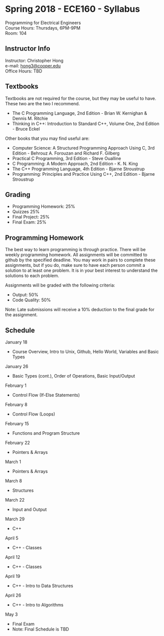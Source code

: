 # Spring 2018 - ECE160 - Syllabus
Programming for Electrical Engineers  
Course Hours: Thursdays, 6PM-9PM  
Room: 104

## Instructor Info
Instructor: Christopher Hong  
e-mail: hong3@cooper.edu  
Office Hours: TBD

## Textbooks
Textbooks are not required for the course, but they may be useful to have. These two are the two I recommend.
- The C Programming Language, 2nd Edition - Brian W. Kernighan & Dennis M. Ritchie
- Thinking in C++: Introduction to Standard C++, Volume One, 2nd Edition - Bruce Eckel  

Other books that you may find useful are:
- Computer Science: A Structured Programming Approach Using C, 3rd Edition - Behrouz A. Forouzan and Richard F. Gilberg
- Practical C Programming, 3rd Edition - Steve Oualline
- C Programming: A Modern Approach, 2nd Edition - K. N. King
- The C++ Programming Language, 4th Edition - Bjarne Stroustrup
- Programming: Principles and Practice Using C++, 2nd Edition - Bjarne Stroustrup

## Grading
- Programming Homework: 25%
- Quizzes 25%
- Final Project: 25%
- Final Exam: 25%

## Programming Homework
The best way to learn programming is through practice. There will be weekly programming homework. All assignments will be committed to github by the specified deadline. You may work in pairs to complete these assignments, but if you do, make sure to have each person commit a solution to at least one problem. It is in your best interest to understand the solutions to each problem.

Assignments will be graded with the following criteria:
- Output: 50%
- Code Quality: 50%  

Note: Late submissions will receive a 10% deduction to the final grade for the assignment. 

## Schedule
January 18  
- Course Overview, Intro to Unix, Github, Hello World, Variables and Basic Types
 
January 26  
- Basic Types (cont.), Order of Operations, Basic Input/Output

February 1  
- Control Flow (If-Else Statements)

February 8  
- Control Flow (Loops)

February 15  
- Functions and Program Structure

February 22  
- Pointers & Arrays

March 1  
- Pointers & Arrays

March 8  
- Structures

March 22  
- Input and Output

March 29  
- C++

April 5  
- C++ - Classes

April 12  
- C++ - Classes

April 19  
- C++ - Intro to Data Structures

April 26  
- C++ - Intro to Algorithms

May 3
- Final Exam 
- Note: Final Schedule is TBD
